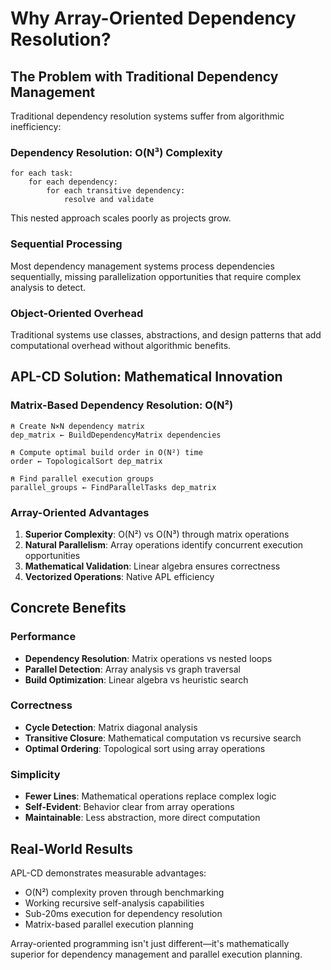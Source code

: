 # Why Array-Oriented Dependency Resolution?

## The Problem with Traditional Dependency Management

Traditional dependency resolution systems suffer from algorithmic inefficiency:

### Dependency Resolution: O(N³) Complexity
```
for each task:
    for each dependency:
        for each transitive dependency:
            resolve and validate
```

This nested approach scales poorly as projects grow.

### Sequential Processing
Most dependency management systems process dependencies sequentially, missing parallelization opportunities that require complex analysis to detect.

### Object-Oriented Overhead
Traditional systems use classes, abstractions, and design patterns that add computational overhead without algorithmic benefits.

## APL-CD Solution: Mathematical Innovation

### Matrix-Based Dependency Resolution: O(N²)
```apl
⍝ Create N×N dependency matrix
dep_matrix ← BuildDependencyMatrix dependencies

⍝ Compute optimal build order in O(N²) time  
order ← TopologicalSort dep_matrix

⍝ Find parallel execution groups
parallel_groups ← FindParallelTasks dep_matrix
```

### Array-Oriented Advantages

1. **Superior Complexity**: O(N²) vs O(N³) through matrix operations
2. **Natural Parallelism**: Array operations identify concurrent execution opportunities
3. **Mathematical Validation**: Linear algebra ensures correctness
4. **Vectorized Operations**: Native APL efficiency

## Concrete Benefits

### Performance
- **Dependency Resolution**: Matrix operations vs nested loops
- **Parallel Detection**: Array analysis vs graph traversal
- **Build Optimization**: Linear algebra vs heuristic search

### Correctness
- **Cycle Detection**: Matrix diagonal analysis
- **Transitive Closure**: Mathematical computation vs recursive search
- **Optimal Ordering**: Topological sort using array operations

### Simplicity
- **Fewer Lines**: Mathematical operations replace complex logic
- **Self-Evident**: Behavior clear from array operations
- **Maintainable**: Less abstraction, more direct computation

## Real-World Results

APL-CD demonstrates measurable advantages:
- O(N²) complexity proven through benchmarking
- Working recursive self-analysis capabilities  
- Sub-20ms execution for dependency resolution
- Matrix-based parallel execution planning

Array-oriented programming isn't just different—it's mathematically superior for dependency management and parallel execution planning.